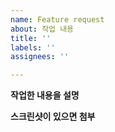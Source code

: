 ```yaml
---
name: Feature request
about: 작업 내용
title: ''
labels: ''
assignees: ''

---
```


**작업한 내용을 설명**

**스크린샷이 있으면 첨부**
